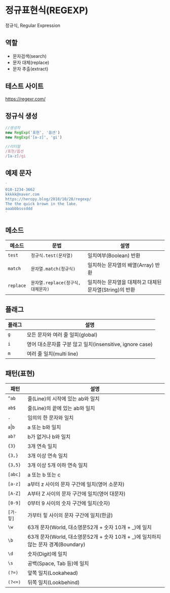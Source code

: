 # 정규표현식(REGEXP)

정규식, Regular Expression

## 역할

- 문자검색(search)
- 문자 대체(replace)
- 문자 추출(extract)

## 테스트 사이트

https://regexr.com/

## 정규식 생성

```js
//생성자
new RegExp('표현', '옵션')
new RegExp('[a-z]', 'gi')

//리터럴
/표현/옵션
/[a-z]/gi
```
## 예제 문자

```js
`
010-1234-3662
kkkkk@naver.com
https://heropy.blog/2018/10/28/regexp/
The the quick brown in the lake.
aaabbbsssddd
`
```

## 메소드

메소드 | 문법 | 설명
--|--|--
`test` | `정규식.test(문자열)` | 일치여부(Boolean) 반환
`match` | `문자열.match(정규식)` | 일치하는 문자열의 배열(Array) 반환
`replace` | `문자열.replace(정구식, 대체문자)` | 일치하는 문자열을 대체하고 대체된 문자열(String)의 반환

## 플래그

플래그 | 설명
--|--
`g` | 모든 문자와 여러 줄 일피(global)
`i` | 영어 대소문자를 구분 않고 일치(insensitive, ignore case)
`m` | 여러 줄 일치(multi line)

## 패턴(표현)

패턴 | 설명
--|--
`^ab` | 줄(Line)의 시작에 있는 ab와 일치
`ab$` | 줄(Line)의 끝에 있는 ab와 일치
`.` | 임의의 한 문자와 일치
`a`&verbar;`b` | a 또는 b와 일치
`ab?` | b가 없거나 b와 일치
`{3}` | 3개 연속 일치
`{3,}` | 3개 이상 연속 일치
`{3,5}` | 3개 이상 5개 이하 연속 일치
`[abc]` | a 또는 b 또는 c
`[a-z]` | a부터 z 사이의 문자 구간에 일치(영어 소문자)
`[A-Z]` | A부터 Z 사이의 문자 구간에 일치(영어 대문자)
`[0-9]` | 0부터 9 사이의 숫자 구간에 일치(숫자)
`[가-힣]` | 가부터 힣 사이의 문자 구간에 일치(한글)
`\w` | 63개 문자(World, 대소영문52개 + 숫자 10개 + _)에 일치
`\b` | 63개 문자(World, 대소영문52개 + 숫자 10개 + _)에 일치하지 않는 문자 경계(Boundary)
`\d` | 숫자(Digit)에 일치
`\s` | 공백(Space, Tab 등)에 일치
`(?=)` | 앞쪽 일치(Lookahead)
`(?<=)` | 뒤쪽 일치(Lookbehind)
